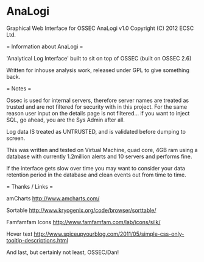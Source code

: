 AnaLogi
=======

Graphical Web Interface for OSSEC
AnaLogi v1.0
Copyright (C) 2012 ECSC Ltd.

= Information about AnaLogi =
 
'Analytical Log Interface' built to sit on top of OSSEC (built on OSSEC 2.6)

Written for inhouse analysis work, released under GPL to give something back.


= Notes =

Ossec is used for internal servers, therefore server names are treated as trusted and are not filtered for security with in this project.  For the same reason user input on the details page is not filtered... if you want to inject SQL, go ahead, you are the Sys Admin after all.

Log data IS treated as UNTRUSTED, and is validated before dumping to screen.

This was written and tested on Virtual Machine, quad core, 4GB ram using a
database with currently 1.2million alerts and 10 servers and performs fine.

If the interface gets slow over time you may want to consider your data
retention period in the database and clean events out from time to time.


= Thanks / Links = 

amCharts
http://www.amcharts.com/

Sortable
http://www.kryogenix.org/code/browser/sorttable/

Famfamfam Icons
http://www.famfamfam.com/lab/icons/silk/

Hover text
http://www.spiceupyourblog.com/2011/05/simple-css-only-tooltip-descriptions.html

And last, but certainly not least, OSSEC/Dan!
